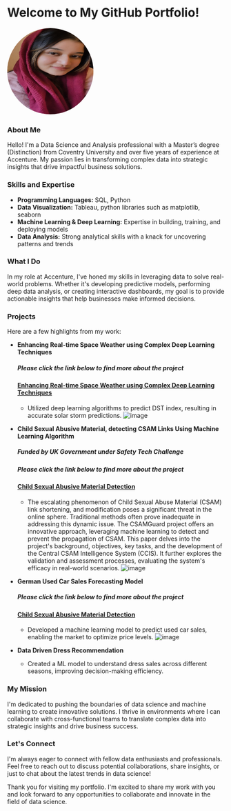 # Welcome to My GitHub Portfolio!
<img src="./IMG_0939.jpeg" alt="Profile Picture" width="200" height="200" style="border-radius: 50%;">

### About Me
Hello! I'm a Data Science and Analysis professional with a Master’s degree (Distinction) from Coventry University and over five years of experience at Accenture. My passion lies in transforming complex data into strategic insights that drive impactful business solutions.

### Skills and Expertise
- **Programming Languages:** SQL, Python
- **Data Visualization:** Tableau, python libraries such as matplotlib, seaborn
- **Machine Learning & Deep Learning:** Expertise in building, training, and deploying models
- **Data Analysis:** Strong analytical skills with a knack for uncovering patterns and trends

### What I Do
In my role at Accenture, I've honed my skills in leveraging data to solve real-world problems. Whether it's developing predictive models, performing deep data analysis, or creating interactive dashboards, my goal is to provide actionable insights that help businesses make informed decisions.

### Projects
Here are a few highlights from my work:

- **Enhancing Real-time Space Weather using Complex Deep Learning Techniques**
  ##### Please click the link below to find more about the project
  #### [Enhancing Real-time Space Weather using Complex Deep Learning Techniques](space_weather_forecasting.md)
  - Utilized deep learning algorithms to predict DST index, resulting in accurate solar storm predictions.
   ![image](https://github.com/nawalrabia/nawalportfolio.github.io/assets/120711618/641ab551-16f0-404e-9e9e-39f46f51dad5)

- **Child Sexual Abusive Material, detecting CSAM Links Using Machine Learning Algorithm**
  ##### Funded by UK Government under Safety Tech Challenge
  ##### Please click the link below to find more about the project
  #### [Child Sexual Abusive Material Detection](csamlinkdetection.md)
  
  - The escalating phenomenon of Child Sexual Abuse Material (CSAM) link shortening, and modification poses a significant threat in the online sphere. Traditional methods often prove inadequate in addressing this dynamic issue. The CSAMGuard project offers an innovative approach, leveraging machine learning to detect and prevent the propagation of CSAM. This paper delves into the project's background, objectives, key tasks, and the development of the Central CSAM Intelligence System (CCIS). It further explores the validation and assessment processes, evaluating the system's efficacy in real-world scenarios.
  ![image](https://github.com/nawalrabia/nawalportfolio.github.io/assets/120711618/32c06d83-2017-4e86-94cd-df15198ec28e)

  

- **German Used Car Sales Forecasting Model**
  ##### Please click the link below to find more about the project
  #### [Child Sexual Abusive Material Detection](csamlinkdetection.md)
  - Developed a machine learning model to predict used car sales, enabling the market to optimize price levels.
    ![image](https://github.com/nawalrabia/nawalportfolio.github.io/assets/120711618/5e007707-9d2e-4db9-ac5d-5b99ce410b9d)


- **Data Driven Dress Recommendation**
  - Created a ML model to understand dress sales across different seasons, improving decision-making efficiency.
    

### My Mission
I'm dedicated to pushing the boundaries of data science and machine learning to create innovative solutions. I thrive in environments where I can collaborate with cross-functional teams to translate complex data into strategic insights and drive business success.

### Let's Connect
I'm always eager to connect with fellow data enthusiasts and professionals. Feel free to reach out to discuss potential collaborations, share insights, or just to chat about the latest trends in data science!



Thank you for visiting my portfolio. I'm excited to share my work with you and look forward to any opportunities to collaborate and innovate in the field of data science.


